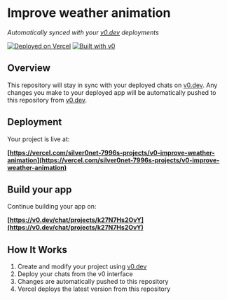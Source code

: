 # Improve weather animation

*Automatically synced with your [v0.dev](https://v0.dev) deployments*

[![Deployed on Vercel](https://img.shields.io/badge/Deployed%20on-Vercel-black?style=for-the-badge&logo=vercel)](https://vercel.com/silver0net-7996s-projects/v0-improve-weather-animation)
[![Built with v0](https://img.shields.io/badge/Built%20with-v0.dev-black?style=for-the-badge)](https://v0.dev/chat/projects/k27N7Hs2OvY)

## Overview

This repository will stay in sync with your deployed chats on [v0.dev](https://v0.dev).
Any changes you make to your deployed app will be automatically pushed to this repository from [v0.dev](https://v0.dev).

## Deployment

Your project is live at:

**[https://vercel.com/silver0net-7996s-projects/v0-improve-weather-animation](https://vercel.com/silver0net-7996s-projects/v0-improve-weather-animation)**

## Build your app

Continue building your app on:

**[https://v0.dev/chat/projects/k27N7Hs2OvY](https://v0.dev/chat/projects/k27N7Hs2OvY)**

## How It Works

1. Create and modify your project using [v0.dev](https://v0.dev)
2. Deploy your chats from the v0 interface
3. Changes are automatically pushed to this repository
4. Vercel deploys the latest version from this repository

